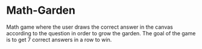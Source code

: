 # Math-Garden

Math game where the user draws the correct answer in the canvas according to the question in order to grow the garden. The goal of the game is to get 7 correct answers in a row to win.
